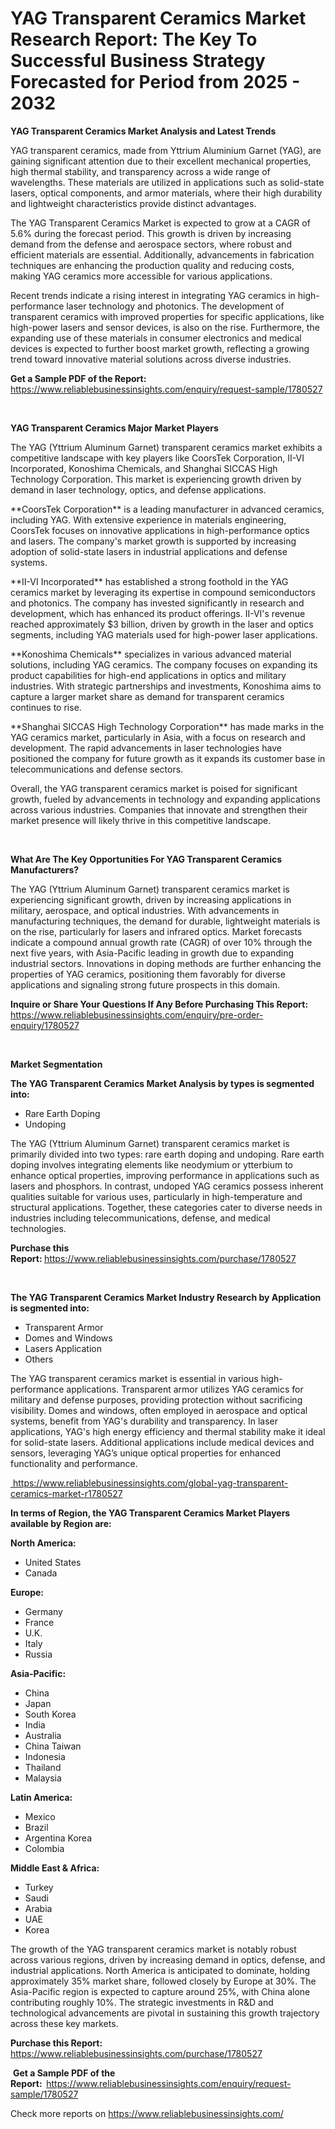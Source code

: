 <p><h1>YAG Transparent Ceramics Market Research Report: The Key To Successful Business Strategy Forecasted for Period from 2025 - 2032</h1></p><p><strong>YAG Transparent Ceramics Market Analysis and Latest Trends</strong></p>
<p><p>YAG transparent ceramics, made from Yttrium Aluminium Garnet (YAG), are gaining significant attention due to their excellent mechanical properties, high thermal stability, and transparency across a wide range of wavelengths. These materials are utilized in applications such as solid-state lasers, optical components, and armor materials, where their high durability and lightweight characteristics provide distinct advantages.</p><p>The YAG Transparent Ceramics Market is expected to grow at a CAGR of 5.6% during the forecast period. This growth is driven by increasing demand from the defense and aerospace sectors, where robust and efficient materials are essential. Additionally, advancements in fabrication techniques are enhancing the production quality and reducing costs, making YAG ceramics more accessible for various applications.</p><p>Recent trends indicate a rising interest in integrating YAG ceramics in high-performance laser technology and photonics. The development of transparent ceramics with improved properties for specific applications, like high-power lasers and sensor devices, is also on the rise. Furthermore, the expanding use of these materials in consumer electronics and medical devices is expected to further boost market growth, reflecting a growing trend toward innovative material solutions across diverse industries.</p></p>
<p><strong>Get a Sample PDF of the Report:&nbsp;</strong> <a href="https://www.reliablebusinessinsights.com/enquiry/request-sample/1780527?utm_campaign=3000&utm_medium=2&utm_source=Github&utm_content=ia&utm_term=25032025&utm_id=yag-transparent-ceramics">https://www.reliablebusinessinsights.com/enquiry/request-sample/1780527</a></p>
<p>&nbsp;</p>
<p><strong>YAG Transparent Ceramics Major Market Players</strong></p>
<p><p>The YAG (Yttrium Aluminum Garnet) transparent ceramics market exhibits a competitive landscape with key players like CoorsTek Corporation, II-VI Incorporated, Konoshima Chemicals, and Shanghai SICCAS High Technology Corporation. This market is experiencing growth driven by demand in laser technology, optics, and defense applications.</p><p>**CoorsTek Corporation** is a leading manufacturer in advanced ceramics, including YAG. With extensive experience in materials engineering, CoorsTek focuses on innovative applications in high-performance optics and lasers. The company's market growth is supported by increasing adoption of solid-state lasers in industrial applications and defense systems.</p><p>**II-VI Incorporated** has established a strong foothold in the YAG ceramics market by leveraging its expertise in compound semiconductors and photonics. The company has invested significantly in research and development, which has enhanced its product offerings. II-VI's revenue reached approximately $3 billion, driven by growth in the laser and optics segments, including YAG materials used for high-power laser applications.</p><p>**Konoshima Chemicals** specializes in various advanced material solutions, including YAG ceramics. The company focuses on expanding its product capabilities for high-end applications in optics and military industries. With strategic partnerships and investments, Konoshima aims to capture a larger market share as demand for transparent ceramics continues to rise.</p><p>**Shanghai SICCAS High Technology Corporation** has made marks in the YAG ceramics market, particularly in Asia, with a focus on research and development. The rapid advancements in laser technologies have positioned the company for future growth as it expands its customer base in telecommunications and defense sectors.</p><p>Overall, the YAG transparent ceramics market is poised for significant growth, fueled by advancements in technology and expanding applications across various industries. Companies that innovate and strengthen their market presence will likely thrive in this competitive landscape.</p></p>
<p>&nbsp;</p>
<p><strong>What Are The Key Opportunities For YAG Transparent Ceramics Manufacturers?</strong></p>
<p><p>The YAG (Yttrium Aluminum Garnet) transparent ceramics market is experiencing significant growth, driven by increasing applications in military, aerospace, and optical industries.  With advancements in manufacturing techniques, the demand for durable, lightweight materials is on the rise, particularly for lasers and infrared optics. Market forecasts indicate a compound annual growth rate (CAGR) of over 10% through the next five years, with Asia-Pacific leading in growth due to expanding industrial sectors. Innovations in doping methods are further enhancing the properties of YAG ceramics, positioning them favorably for diverse applications and signaling strong future prospects in this domain.</p></p>
<p><strong>Inquire or Share Your Questions If Any Before Purchasing This Report:</strong> <a href="https://www.reliablebusinessinsights.com/enquiry/pre-order-enquiry/1780527?utm_campaign=3000&utm_medium=2&utm_source=Github&utm_content=ia&utm_term=25032025&utm_id=yag-transparent-ceramics">https://www.reliablebusinessinsights.com/enquiry/pre-order-enquiry/1780527</a></p>
<p>&nbsp;</p>
<p><strong>Market Segmentation</strong></p>
<p><strong>The YAG Transparent Ceramics Market Analysis by types is segmented into:</strong></p>
<p><ul><li>Rare Earth Doping</li><li>Undoping</li></ul></p>
<p><p>The YAG (Yttrium Aluminum Garnet) transparent ceramics market is primarily divided into two types: rare earth doping and undoping. Rare earth doping involves integrating elements like neodymium or ytterbium to enhance optical properties, improving performance in applications such as lasers and phosphors. In contrast, undoped YAG ceramics possess inherent qualities suitable for various uses, particularly in high-temperature and structural applications. Together, these categories cater to diverse needs in industries including telecommunications, defense, and medical technologies.</p></p>
<p><strong>Purchase this Report:&nbsp;</strong><a href="https://www.reliablebusinessinsights.com/purchase/1780527?utm_campaign=3000&utm_medium=2&utm_source=Github&utm_content=ia&utm_term=25032025&utm_id=yag-transparent-ceramics">https://www.reliablebusinessinsights.com/purchase/1780527</a></p>
<p>&nbsp;</p>
<p><strong>The YAG Transparent Ceramics Market Industry Research by Application is segmented into:</strong></p>
<p><ul><li>Transparent Armor</li><li>Domes and Windows</li><li>Lasers Application</li><li>Others</li></ul></p>
<p><p>The YAG transparent ceramics market is essential in various high-performance applications. Transparent armor utilizes YAG ceramics for military and defense purposes, providing protection without sacrificing visibility. Domes and windows, often employed in aerospace and optical systems, benefit from YAG's durability and transparency. In laser applications, YAG's high energy efficiency and thermal stability make it ideal for solid-state lasers. Additional applications include medical devices and sensors, leveraging YAG’s unique optical properties for enhanced functionality and performance.</p></p>
<p><a href="https://www.reliablebusinessinsights.com/global-yag-transparent-ceramics-market-r1780527?utm_campaign=3000&utm_medium=2&utm_source=Github&utm_content=ia&utm_term=25032025&utm_id=yag-transparent-ceramics">&nbsp;https://www.reliablebusinessinsights.com/global-yag-transparent-ceramics-market-r1780527</a></p>
<p><strong>In terms of Region, the YAG Transparent Ceramics Market Players available by Region are:</strong></p>
<p>
    <p> <strong> North America: </strong>
        <ul>
            <li>United States</li>
            <li>Canada</li>
        </ul>
        </p> 
    <p> <strong> Europe: </strong>
        <ul>
            <li>Germany</li>
            <li>France</li>
            <li>U.K.</li>
            <li>Italy</li>
            <li>Russia</li>
        </ul>
        </p> 
    <p> <strong> Asia-Pacific: </strong>
        <ul>
            <li>China</li>
            <li>Japan</li>
            <li>South Korea</li>
            <li>India</li>
            <li>Australia</li>
            <li>China Taiwan</li>
            <li>Indonesia</li>
            <li>Thailand</li>
            <li>Malaysia</li>
        </ul>
        </p> 
    <p> <strong> Latin America: </strong>
        <ul>
            <li>Mexico</li>
            <li>Brazil</li>
            <li>Argentina Korea</li>
            <li>Colombia</li>
        </ul>
        </p> 
    <p> <strong> Middle East & Africa: </strong>
        <ul>
            <li>Turkey</li>
            <li>Saudi</li>
            <li>Arabia</li>
            <li>UAE</li>
            <li>Korea</li>
        </ul>
    </p>
    </p>
<p><p>The growth of the YAG transparent ceramics market is notably robust across various regions, driven by increasing demand in optics, defense, and industrial applications. North America is anticipated to dominate, holding approximately 35% market share, followed closely by Europe at 30%. The Asia-Pacific region is expected to capture around 25%, with China alone contributing roughly 10%. The strategic investments in R&D and technological advancements are pivotal in sustaining this growth trajectory across these key markets.</p></p>
<p><strong>Purchase this Report: </strong><a href="https://www.reliablebusinessinsights.com/purchase/1780527?utm_campaign=3000&utm_medium=2&utm_source=Github&utm_content=ia&utm_term=25032025&utm_id=yag-transparent-ceramics">https://www.reliablebusinessinsights.com/purchase/1780527</a></p>
<p>&nbsp;<strong>Get a Sample PDF of the Report:&nbsp;&nbsp;</strong><a href="https://www.reliablebusinessinsights.com/enquiry/request-sample/1780527?utm_campaign=3000&utm_medium=2&utm_source=Github&utm_content=ia&utm_term=25032025&utm_id=yag-transparent-ceramics">https://www.reliablebusinessinsights.com/enquiry/request-sample/1780527</a></p>
<p><strong></strong></p>
<p>Check more reports on <a href="https://www.reliablebusinessinsights.com/?utm_campaign=3000&utm_medium=2&utm_source=Github&utm_content=ia&utm_term=25032025&utm_id=yag-transparent-ceramics">https://www.reliablebusinessinsights.com/</a></p>